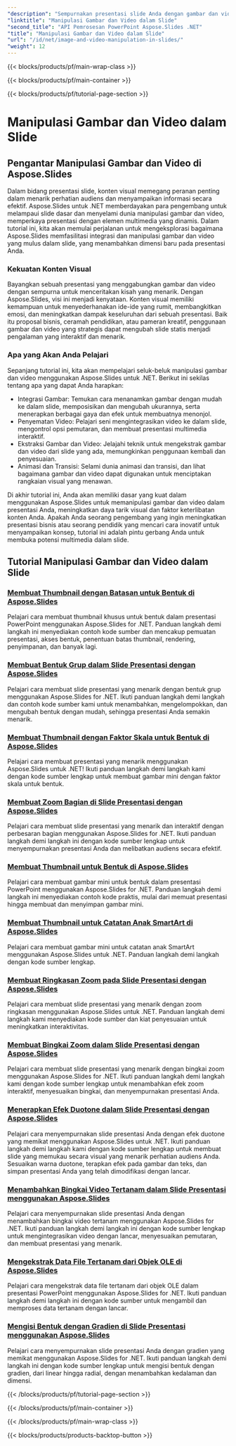 ```yaml
---
"description": "Sempurnakan presentasi slide Anda dengan gambar dan video yang menarik menggunakan Aspose.Slides for .NET. Pelajari langkah demi langkah cara memanipulasi gambar dan video dalam slide untuk konten yang menarik secara visual."
"linktitle": "Manipulasi Gambar dan Video dalam Slide"
"second_title": "API Pemrosesan PowerPoint Aspose.Slides .NET"
"title": "Manipulasi Gambar dan Video dalam Slide"
"url": "/id/net/image-and-video-manipulation-in-slides/"
"weight": 12
---
```


{{< blocks/products/pf/main-wrap-class >}}

{{< blocks/products/pf/main-container >}}

{{< blocks/products/pf/tutorial-page-section >}}

# Manipulasi Gambar dan Video dalam Slide


## Pengantar Manipulasi Gambar dan Video di Aspose.Slides

Dalam bidang presentasi slide, konten visual memegang peranan penting dalam menarik perhatian audiens dan menyampaikan informasi secara efektif. Aspose.Slides untuk .NET memberdayakan para pengembang untuk melampaui slide dasar dan menyelami dunia manipulasi gambar dan video, memperkaya presentasi dengan elemen multimedia yang dinamis. Dalam tutorial ini, kita akan memulai perjalanan untuk mengeksplorasi bagaimana Aspose.Slides memfasilitasi integrasi dan manipulasi gambar dan video yang mulus dalam slide, yang menambahkan dimensi baru pada presentasi Anda.

### Kekuatan Konten Visual

Bayangkan sebuah presentasi yang menggabungkan gambar dan video dengan sempurna untuk menceritakan kisah yang menarik. Dengan Aspose.Slides, visi ini menjadi kenyataan. Konten visual memiliki kemampuan untuk menyederhanakan ide-ide yang rumit, membangkitkan emosi, dan meningkatkan dampak keseluruhan dari sebuah presentasi. Baik itu proposal bisnis, ceramah pendidikan, atau pameran kreatif, penggunaan gambar dan video yang strategis dapat mengubah slide statis menjadi pengalaman yang interaktif dan menarik.

### Apa yang Akan Anda Pelajari

Sepanjang tutorial ini, kita akan mempelajari seluk-beluk manipulasi gambar dan video menggunakan Aspose.Slides untuk .NET. Berikut ini sekilas tentang apa yang dapat Anda harapkan:

- Integrasi Gambar: Temukan cara menanamkan gambar dengan mudah ke dalam slide, memposisikan dan mengubah ukurannya, serta menerapkan berbagai gaya dan efek untuk membuatnya menonjol.
- Penyematan Video: Pelajari seni mengintegrasikan video ke dalam slide, mengontrol opsi pemutaran, dan membuat presentasi multimedia interaktif.
- Ekstraksi Gambar dan Video: Jelajahi teknik untuk mengekstrak gambar dan video dari slide yang ada, memungkinkan penggunaan kembali dan penyesuaian.
- Animasi dan Transisi: Selami dunia animasi dan transisi, dan lihat bagaimana gambar dan video dapat digunakan untuk menciptakan rangkaian visual yang menawan.

Di akhir tutorial ini, Anda akan memiliki dasar yang kuat dalam menggunakan Aspose.Slides untuk memanipulasi gambar dan video dalam presentasi Anda, meningkatkan daya tarik visual dan faktor keterlibatan konten Anda. Apakah Anda seorang pengembang yang ingin meningkatkan presentasi bisnis atau seorang pendidik yang mencari cara inovatif untuk menyampaikan konsep, tutorial ini adalah pintu gerbang Anda untuk membuka potensi multimedia dalam slide.


## Tutorial Manipulasi Gambar dan Video dalam Slide
### [Membuat Thumbnail dengan Batasan untuk Bentuk di Aspose.Slides](./creating-thumbnail-bounds-shape/)
Pelajari cara membuat thumbnail khusus untuk bentuk dalam presentasi PowerPoint menggunakan Aspose.Slides for .NET. Panduan langkah demi langkah ini menyediakan contoh kode sumber dan mencakup pemuatan presentasi, akses bentuk, penentuan batas thumbnail, rendering, penyimpanan, dan banyak lagi.
### [Membuat Bentuk Grup dalam Slide Presentasi dengan Aspose.Slides](./creating-group-shapes/)
Pelajari cara membuat slide presentasi yang menarik dengan bentuk grup menggunakan Aspose.Slides for .NET. Ikuti panduan langkah demi langkah dan contoh kode sumber kami untuk menambahkan, mengelompokkan, dan mengubah bentuk dengan mudah, sehingga presentasi Anda semakin menarik.
### [Membuat Thumbnail dengan Faktor Skala untuk Bentuk di Aspose.Slides](./creating-thumbnail-scaling-factor-shape/)
Pelajari cara membuat presentasi yang menarik menggunakan Aspose.Slides untuk .NET! Ikuti panduan langkah demi langkah kami dengan kode sumber lengkap untuk membuat gambar mini dengan faktor skala untuk bentuk.
### [Membuat Zoom Bagian di Slide Presentasi dengan Aspose.Slides](./creating-section-zoom/)
Pelajari cara membuat slide presentasi yang menarik dan interaktif dengan perbesaran bagian menggunakan Aspose.Slides for .NET. Ikuti panduan langkah demi langkah ini dengan kode sumber lengkap untuk menyempurnakan presentasi Anda dan melibatkan audiens secara efektif.
### [Membuat Thumbnail untuk Bentuk di Aspose.Slides](./creating-thumbnail-shape/)
Pelajari cara membuat gambar mini untuk bentuk dalam presentasi PowerPoint menggunakan Aspose.Slides for .NET. Panduan langkah demi langkah ini menyediakan contoh kode praktis, mulai dari memuat presentasi hingga membuat dan menyimpan gambar mini.
### [Membuat Thumbnail untuk Catatan Anak SmartArt di Aspose.Slides](./creating-thumbnail-smartart-child-note/)
Pelajari cara membuat gambar mini untuk catatan anak SmartArt menggunakan Aspose.Slides untuk .NET. Panduan langkah demi langkah dengan kode sumber lengkap.
### [Membuat Ringkasan Zoom pada Slide Presentasi dengan Aspose.Slides](./creating-summary-zoom/)
Pelajari cara membuat slide presentasi yang menarik dengan zoom ringkasan menggunakan Aspose.Slides untuk .NET. Panduan langkah demi langkah kami menyediakan kode sumber dan kiat penyesuaian untuk meningkatkan interaktivitas.
### [Membuat Bingkai Zoom dalam Slide Presentasi dengan Aspose.Slides](./creating-zoom-frame/)
Pelajari cara membuat slide presentasi yang menarik dengan bingkai zoom menggunakan Aspose.Slides for .NET. Ikuti panduan langkah demi langkah kami dengan kode sumber lengkap untuk menambahkan efek zoom interaktif, menyesuaikan bingkai, dan menyempurnakan presentasi Anda.
### [Menerapkan Efek Duotone dalam Slide Presentasi dengan Aspose.Slides](./applying-duotone-effects/)
Pelajari cara menyempurnakan slide presentasi Anda dengan efek duotone yang memikat menggunakan Aspose.Slides untuk .NET. Ikuti panduan langkah demi langkah kami dengan kode sumber lengkap untuk membuat slide yang memukau secara visual yang menarik perhatian audiens Anda. Sesuaikan warna duotone, terapkan efek pada gambar dan teks, dan simpan presentasi Anda yang telah dimodifikasi dengan lancar.
### [Menambahkan Bingkai Video Tertanam dalam Slide Presentasi menggunakan Aspose.Slides](./adding-embedded-video-frame/)
Pelajari cara menyempurnakan slide presentasi Anda dengan menambahkan bingkai video tertanam menggunakan Aspose.Slides for .NET. Ikuti panduan langkah demi langkah ini dengan kode sumber lengkap untuk mengintegrasikan video dengan lancar, menyesuaikan pemutaran, dan membuat presentasi yang menarik.
### [Mengekstrak Data File Tertanam dari Objek OLE di Aspose.Slides](./extracting-embedded-file-data-ole-object/)
Pelajari cara mengekstrak data file tertanam dari objek OLE dalam presentasi PowerPoint menggunakan Aspose.Slides for .NET. Ikuti panduan langkah demi langkah ini dengan kode sumber untuk mengambil dan memproses data tertanam dengan lancar.
### [Mengisi Bentuk dengan Gradien di Slide Presentasi menggunakan Aspose.Slides](./filling-shapes-gradient/)
Pelajari cara menyempurnakan slide presentasi Anda dengan gradien yang memikat menggunakan Aspose.Slides for .NET. Ikuti panduan langkah demi langkah ini dengan kode sumber lengkap untuk mengisi bentuk dengan gradien, dari linear hingga radial, dengan menambahkan kedalaman dan dimensi.

{{< /blocks/products/pf/tutorial-page-section >}}

{{< /blocks/products/pf/main-container >}}

{{< /blocks/products/pf/main-wrap-class >}}

{{< blocks/products/products-backtop-button >}}